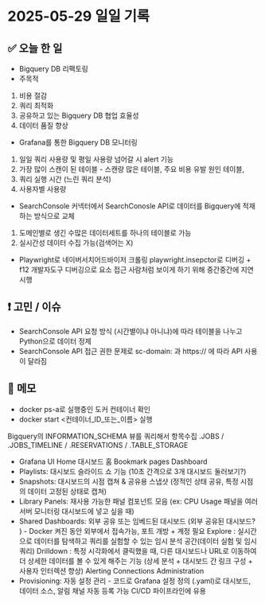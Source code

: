 # 2025-05-29 일일 기록

## ✅ 오늘 한 일
- Bigquery DB 리팩토링
- 주목적
1. 비용 절감
2. 쿼리 최적화
3. 공유하고 있는 Bigquery DB 협업 효율성
4. 데이터 품질 향상

- Grafana를 통한 Bigquery DB 모니터링
1. 일일 쿼리 사용량 및 평일 사용량 넘어갈 시 alert 기능
2. 가장 많이 스캔이 된 테이블 - 스캔량 많은 테이블, 주요 비용 유발 원인 테이블, 
3. 쿼리 실행 시간 (느린 쿼리 분석)
4. 사용자별 사용량

- SearchConsole 커넥터에서 SearchConosle API로 데이터를 Bigquery에 적재하는 방식으로 교체
1. 도메인별로 생긴 수많은 데이터세트를 하나의 테이블로 가능
2. 실시간성 데이터 수집 가능(검색어는 X)

- Playwright로 네이버서치어드바이저 크롤링
playwright.insepctor로 디버깅 + f12 개발자도구 디버깅으로 요소 접근
사람처럼 보이게 하기 위해 중간중간에 지연 시행



## ❗ 고민 / 이슈
- SearchConsole API 요청 방식 (시간별이냐 아니냐)에 따라 테이블을 나누고 Python으로 데이터 정제
- SearchConsole API 접근 권한 문제로 sc-domain: 과 https:// 에 따라 API 사용이 달라짐
## 📌 메모
- docker ps-a로 실행중인 도커 컨테이너 확인
- docker start <컨테이너_ID_또는_이름> 실행

Bigquery의 INFORMATION_SCHEMA 뷰를 쿼리해서 항목수집
.JOBS / .JOBS_TIMELINE / .RESERVATIONS / .TABLE_STORAGE

- Grafana UI
Home 대시보드 홈
Bookmark pages
Dashboard
- Playlists: 대시보드 슬라이드 쇼 기능 (10초 간격으로 3개 대시보드 둘러보기?)
- Snapshots: 대시보드의 시점 캡쳐 & 공유용 스냅샷 (정적인 상태 공유, 특정 시점의 데이터 고정된 상태로 캡쳐)
- Library Panels: 재사용 가능한 패널 컴포넌트 모음 (ex: CPU Usage 패널을 여러 서버 모니터링 대시보드에 넣고 싶을 때)
- Shared Dashboards: 외부 공유 또는 임베드된 대시보드 (외부 공유된 대시보드? ) - Docker 켜진 동안 외부에서 접속가능, 포트 개방 + 계정 필요
Explore
: 실시간으로 데이터를 탐색하고 쿼리를 실험할 수 있는 임시 분석 공간(데이터 실험 및 임시 쿼리)
Drilldown
: 특정 시각화에서 클릭했을 때, 다른 대시보드나 URL로 이동하여 더 상세한 데이터를 볼 수 있게 해주는 기능 (상세 분석 + 대시보드 간 링크 구성 + 사용자 인터렉션 향상)
Alerting
Connections
Administration
- Provisioning: 자동 설정 관리 - 코드로 Grafana 설정 정의 (.yaml)로 대시보드, 데이터 소스, 알림 채널 자동 등록 가능 CI/CD 파이프라인에 유용











